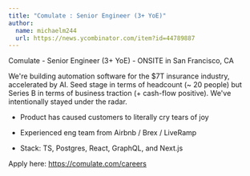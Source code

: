 ```yaml
---
title: "Comulate : Senior Engineer (3+ YoE)"
author:
  name: michaelm244
  url: https://news.ycombinator.com/item?id=44789887
---
```


<JobNavigation />

Comulate - Senior Engineer (3+ YoE) - ONSITE in San Francisco, CA

We&#x27;re building automation software for the $7T insurance industry, accelerated by AI. Seed stage in terms of headcount (~ 20 people) but Series B in terms of business traction (+ cash-flow positive). We&#x27;ve intentionally stayed under the radar.

- Product has caused customers to literally cry tears of joy

- Experienced eng team from Airbnb &#x2F; Brex &#x2F; LiveRamp

- Stack: TS, Postgres, React, GraphQL, and Next.js

Apply here: <a href="https:&#x2F;&#x2F;comulate.com&#x2F;careers" rel="nofollow">https:&#x2F;&#x2F;comulate.com&#x2F;careers</a>
<JobApplication />
